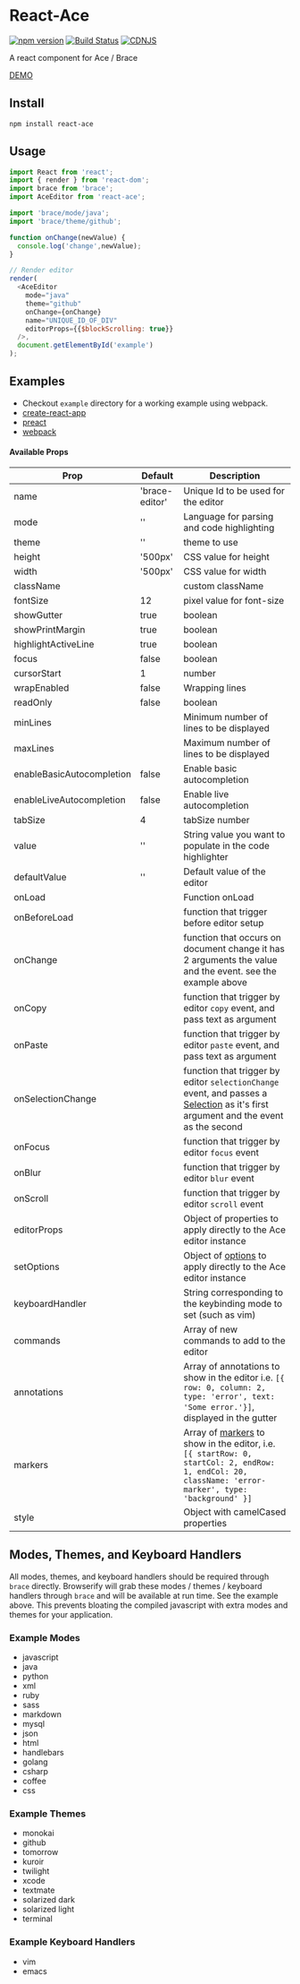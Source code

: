 # React-Ace

[![npm version](https://badge.fury.io/js/react-ace.svg)](http://badge.fury.io/js/react-ace)
[![Build Status](https://travis-ci.org/securingsincity/react-ace.svg)](https://travis-ci.org/securingsincity/react-ace)
[![CDNJS](https://img.shields.io/cdnjs/v/react-ace.svg)](https://cdnjs.com/libraries/react-ace)

A react component for Ace / Brace

[DEMO](http://securingsincity.github.io/react-ace/)

## Install

`npm install react-ace`

## Usage

```javascript
import React from 'react';
import { render } from 'react-dom';
import brace from 'brace';
import AceEditor from 'react-ace';

import 'brace/mode/java';
import 'brace/theme/github';

function onChange(newValue) {
  console.log('change',newValue);
}

// Render editor
render(
  <AceEditor
    mode="java"
    theme="github"
    onChange={onChange}
    name="UNIQUE_ID_OF_DIV"
    editorProps={{$blockScrolling: true}}
  />,
  document.getElementById('example')
);
```

## Examples

* Checkout `example` directory for a working example using webpack.
* [create-react-app](https://github.com/securingsincity/react-ace-create-react-app-example)
* [preact](https://github.com/securingsincity/react-ace-preact-example)
* [webpack](https://github.com/securingsincity/react-ace-webpack-example)


#### Available Props

|Prop|Default|Description|
|-----|------|----------|
|name| 'brace-editor'| Unique Id to be used for the editor|
|mode| ''| Language for parsing and code highlighting|
|theme| ''| theme to use|
|height| '500px'| CSS value for height|
|width| '500px'| CSS value for width|
|className| | custom className|
|fontSize| 12| pixel value for font-size|
|showGutter| true| boolean|
|showPrintMargin| true| boolean|
|highlightActiveLine| true| boolean|
|focus| false| boolean|
|cursorStart| 1| number|
|wrapEnabled| false| Wrapping lines|
|readOnly| false| boolean|
|minLines| | Minimum number of lines to be displayed|
|maxLines| | Maximum number of lines to be displayed|
|enableBasicAutocompletion| false| Enable basic autocompletion|
|enableLiveAutocompletion| false| Enable live autocompletion|
|tabSize| 4| tabSize number|
|value | ''| String value you want to populate in the code highlighter|
|defaultValue | ''| Default value of the editor|
|onLoad| | Function onLoad|
|onBeforeLoad| | function that trigger before editor setup|
|onChange| | function that occurs on document change it has 2 arguments the value and the event. see the example above|
|onCopy| | function that trigger by editor `copy` event, and pass text as argument|
|onPaste| | function that trigger by editor `paste` event, and pass text as argument|
|onSelectionChange| | function that trigger by editor `selectionChange` event, and passes a [Selection](https://ace.c9.io/#nav=api&api=selection) as it's first argument and the event as the second|
|onFocus| | function that trigger by editor `focus` event|
|onBlur| | function that trigger by editor `blur` event|
|onScroll| | function that trigger by editor `scroll` event|
|editorProps| | Object of properties to apply directly to the Ace editor instance|
|setOptions| | Object of [options](https://github.com/ajaxorg/ace/wiki/Configuring-Ace) to apply directly to the Ace editor instance|
|keyboardHandler| | String corresponding to the keybinding mode to set (such as vim)|
|commands| | Array of new commands to add to the editor
|annotations| | Array of annotations to show in the editor i.e. `[{ row: 0, column: 2, type: 'error', text: 'Some error.'}]`, displayed in the gutter|
|markers| | Array of [markers](https://ace.c9.io/api/edit_session.html#EditSession.addMarker) to show in the editor, i.e. `[{ startRow: 0, startCol: 2, endRow: 1, endCol: 20, className: 'error-marker', type: 'background' }]`|
|style| | Object with camelCased properties |

## Modes, Themes, and Keyboard Handlers

All modes, themes, and keyboard handlers should be required through ```brace``` directly.  Browserify will grab these modes / themes / keyboard handlers through ```brace``` and will be available at run time.  See the example above.  This prevents bloating the compiled javascript with extra modes and themes for your application.

### Example Modes

* javascript
* java
* python
* xml
* ruby
* sass
* markdown
* mysql
* json
* html
* handlebars
* golang
* csharp
* coffee
* css

### Example Themes

* monokai
* github
* tomorrow
* kuroir
* twilight
* xcode
* textmate
* solarized dark
* solarized light
* terminal

### Example Keyboard Handlers

* vim
* emacs

